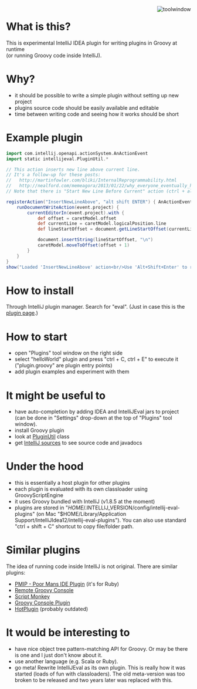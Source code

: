 <img src="https://raw.github.com/dkandalov/intellij_eval/master/toolwindow.png" alt="toolwindow" title="toolwindow" align="right" />

What is this?
=============

This is experimental IntelliJ IDEA plugin for writing plugins in Groovy at runtime<br/>
(or running Groovy code inside IntelliJ).


Why?
====
 - it should be possible to write a simple plugin without setting up new project
 - plugins source code should be easily available and editable
 - time between writing code and seeing how it works should be short


Example plugin
===============
```groovy
import com.intellij.openapi.actionSystem.AnActionEvent
import static intellijeval.PluginUtil.*

// This action inserts new line above current line.
// It's a follow-up for these posts:
//   http://martinfowler.com/bliki/InternalReprogrammability.html
//   http://nealford.com/memeagora/2013/01/22/why_everyone_eventually_hates_maven.html
// Note that there is "Start New Line Before Current" action (ctrl + alt + enter) which does almost the same thing.

registerAction("InsertNewLineAbove", "alt shift ENTER") { AnActionEvent event ->
	runDocumentWriteAction(event.project) {
		currentEditorIn(event.project).with {
			def offset = caretModel.offset
			def currentLine = caretModel.logicalPosition.line
			def lineStartOffset = document.getLineStartOffset(currentLine)

			document.insertString(lineStartOffset, "\n")
			caretModel.moveToOffset(offset + 1)
		}
	}
}
show("Loaded 'InsertNewLineAbove' action<br/>Use 'Alt+Shift+Enter' to run it")
```


How to install
===============
Through IntelliJ plugin manager. Search for "eval".
(Just in case this is the [plugin page](http://plugins.jetbrains.com/plugin?pr=idea&pluginId=7173).)


How to start
=============
 - open "Plugins" tool window on the right side
 - select "helloWorld" plugin and press "ctrl + C, ctrl + E" to execute it
   ("plugin.groovy" are plugin entry points)
 - add plugin examples and experiment with them


It might be useful to
===================
 - have auto-completion by adding IDEA and IntelliJEval jars to project
   (can be done in "Settings" drop-down at the top of "Plugins" tool window).
 - install Groovy plugin
 - look at [PluginUtil](https://github.com/dkandalov/intellij_eval/blob/master/src_groovy/intellijeval/PluginUtil.groovy) class
 - get [IntelliJ sources](https://github.com/JetBrains/intellij-community) to see source code and javadocs


Under the hood
===============
 - this is essentially a host plugin for other plugins
 - each plugin is evaluated with its own classloader using GroovyScriptEngine
 - it uses Groovy bundled with IntelliJ (v1.8.5 at the moment)
 - plugins are stored in "$HOME/.$INTELLIJ_VERSION/config/intellij-eval-plugins"
(on Mac "$HOME/Library/Application Support/IntelliJIdea12/intellij-eval-plugins").
You can also use standard "ctrl + shift + C" shortcut to copy file/folder path.


Similar plugins
===============
The idea of running code inside IntelliJ is not original. There are similar plugins:
 - [PMIP - Poor Mans IDE Plugin](http://plugins.intellij.net/plugin/?idea&pluginId=4571) (it's for Ruby)
 - [Remote Groovy Console](http://plugins.intellij.net/plugin/?id=5373)
 - [Script Monkey](http://plugins.intellij.net/plugin?pr=idea&pluginId=3674)
 - [Groovy Console Plugin](http://plugins.intellij.net/plugin?pr=idea&pluginId=4660)
 - [HotPlugin](http://plugins.intellij.net/plugin?pr=idea&pluginId=1020) (probably outdated)


It would be interesting to
===========================
 - have nice object tree pattern-matching API for Groovy. Or may be there is one and I just don't know about it.
 - use another language (e.g. Scala or Ruby).
 - go meta! Rewrite IntelliJEval as its own plugin. This is really how it was started (loads of fun with classloaders).
 The old meta-version was too broken to be released and two years later was replaced with this.
